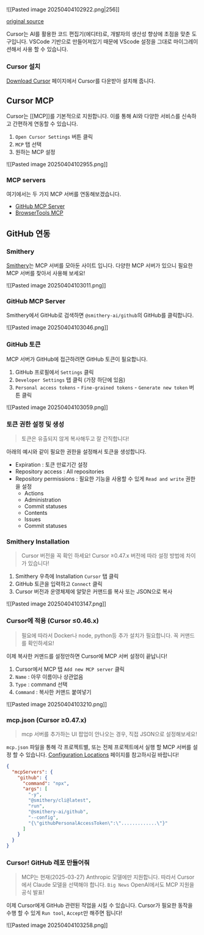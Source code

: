 ![[Pasted image 20250404102922.png|256]]

[original source](https://tiaz.dev/ai/2)

Cursor는 AI를 활용한 코드 편집기(에디터)로, 개발자의 생산성 향상에 초점을 맞춘 도구입니다. VSCode 기반으로 만들어져있기 때문에 VScode 설정을 그대로 마이그레이션해서 사용 할 수 있습니다.

### Cursor 설치

[Download Cursor](https://www.cursor.com/downloads) 페이지에서 Cursor를 다운받아 설치해 줍니다.

## Cursor MCP

Cursor는 [[MCP]]를 기본적으로 지원합니다. 이를 통해 AI와 다양한 서비스를 신속하고 간편하게 연동할 수 있습니다.

1. `Open Cursor Settings` 버튼 클릭
2. `MCP` 탭 선택
3. 원하는 MCP 설정

![[Pasted image 20250404102955.png]]

### MCP servers

여기에서는 두 가지 MCP 서버를 연동해보겠습니다.

- [GitHub MCP Server](https://smithery.ai/server/@smithery-ai/github)
- [BrowserTools MCP](https://github.com/AgentDeskAI/browser-tools-mcp)

## GitHub 연동

### Smithery

[Smithery](https://smithery.ai/)는 MCP 서버를 모아둔 사이트 입니다. 다양한 MCP 서버가 있으니 필요한 MCP 서버를 찾아서 사용해 보세요!

![[Pasted image 20250404103011.png]]

### GitHub MCP Server

Smithery에서 GitHub로 검색하면 `@smithery-ai/github`의 GitHub를 클릭합니다.

![[Pasted image 20250404103046.png]]

### GitHub 토큰

MCP 서버가 GitHub에 접근하려면 GitHub 토큰이 필요합니다.

1. GitHub 프로필에서 `Settings` 클릭
2. `Developer Settings` 탭 클릭 (가장 하단에 있음)
3. `Personal access tokens` - `Fine-grained tokens` - `Generate new token` 버튼 클릭

![[Pasted image 20250404103059.png]]

### 토큰 권한 설정 및 생성

> 토큰은 유출되지 않게 복사해두고 잘 간직합니다!

아래의 예시와 같이 필요한 권한을 설정해서 토큰을 생성합니다.

- Expiration : 토큰 만료기간 설정
- Repository access : All repositories
- Repository permissions : 필요한 기능을 사용할 수 있게 `Read and write` 권한을 설정
    - Actions
    - Administration
    - Commit statuses
    - Contents
    - Issues
    - Commit statuses

### Smithery Installation

> Cursor 버전을 꼭 확인 하세요! Cursor ≥0.47.x 버전에 따라 설정 방법에 차이가 있습니다!


1. Smithery 우측에 Installation `Cursor` 탭 클릭
2. GitHub 토큰을 입력하고 `Connect` 클릭
3. Cursor 버전과 운영체제에 알맞은 커맨드를 복사 또는 JSON으로 복사

![[Pasted image 20250404103147.png]]

### Cursor에 적용 (Cursor ≤0.46.x)

> 필요에 따라서 Docker나 node, python등 추가 설치가 필요합니다. 꼭 커맨드를 확인하세요!

이제 복사한 커맨드를 설정만하면 Cursor에 MCP 서버 설정이 끝납니다!

1. Cursor에서 MCP 탭 `Add new MCP server` 클릭
2. `Name` : 아무 이름이나 상관없음
3. `Type` : command 선택
4. `Command` : 복사한 커맨드 붙여넣기

![[Pasted image 20250404103210.png]]

### mcp.json (Cursor ≥0.47.x)

> mcp 서버를 추가하는 UI 팝업이 안나오는 경우, 직접 JSON으로 설정해보세요!

`mcp.json` 파일을 통해 각 프로젝트별, 또는 전체 프로젝트에서 실행 할 MCP 서버를 설정 할 수 있습니다. [Configuration Locations](https://docs.cursor.com/context/model-context-protocol#configuration-locations) 페이지를 참고하시길 바랍니다!

```json
{
  "mcpServers": {
    "github": {
      "command": "npx",
      "args": [
        "-y",
        "@smithery/cli@latest",
        "run",
        "@smithery-ai/github",
        "--config",
        "{\"githubPersonalAccessToken\":\".............\"}"
      ]
    }
  }
}
```

### Cursor! GitHub 레포 만들어줘

> MCP는 현재(2025-03-27) Anthropic 모델에만 지원합니다. 따라서 Cursor에서 Claude 모델을 선택해야 합니다. `Big News` OpenAI에서도 MCP 지원을 공식 발표!

이제 Cursor에게 GitHub 관련된 작업을 시킬 수 있습니다. Cursor가 필요한 동작을 수행 할 수 있게 `Run tool`, `Accept`만 해주면 됩니다!

![[Pasted image 20250404103258.png]]

